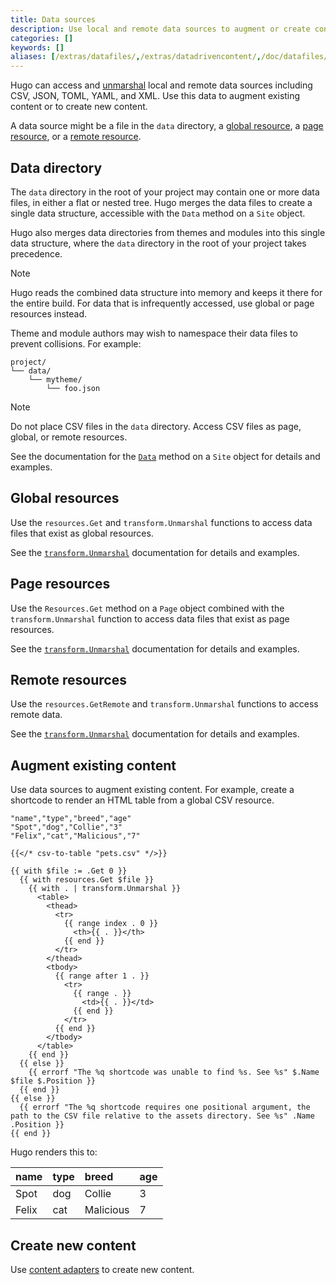 ```yaml
---
title: Data sources
description: Use local and remote data sources to augment or create content.
categories: []
keywords: []
aliases: [/extras/datafiles/,/extras/datadrivencontent/,/doc/datafiles/,/templates/data-templates/]
---
```


Hugo can access and [unmarshal](g) local and remote data sources including CSV, JSON, TOML, YAML, and XML. Use this data to augment existing content or to create new content.

A data source might be a file in the `data` directory, a [global resource](g), a [page resource](g), or a [remote resource](g).

## Data directory

The `data` directory in the root of your project may contain one or more data files, in either a flat or nested tree. Hugo merges the data files to create a single data structure, accessible with the `Data` method on a `Site` object.

Hugo also merges data directories from themes and modules into this single data structure, where the `data` directory in the root of your project takes precedence.

> [!note]
> Hugo reads the combined data structure into memory and keeps it there for the entire build. For data that is infrequently accessed, use global or page resources instead.

Theme and module authors may wish to namespace their data files to prevent collisions. For example:

```text
project/
└── data/
    └── mytheme/
        └── foo.json
```

> [!note]
> Do not place CSV files in the `data` directory. Access CSV files as page, global, or remote resources.

See the documentation for the [`Data`] method on a `Site` object for details and examples.

## Global resources

Use the `resources.Get` and `transform.Unmarshal` functions to access data files that exist as global resources.

See the [`transform.Unmarshal`](/functions/transform/unmarshal/#global-resource) documentation for details and examples.

## Page resources

Use the `Resources.Get` method on a `Page` object combined with the `transform.Unmarshal` function to access data files that exist as page resources.

See the [`transform.Unmarshal`](/functions/transform/unmarshal/#page-resource) documentation for details and examples.

## Remote resources

Use the `resources.GetRemote` and `transform.Unmarshal` functions to access remote data.

See the [`transform.Unmarshal`](/functions/transform/unmarshal/#remote-resource) documentation for details and examples.

## Augment existing content

Use data sources to augment existing content. For example, create a shortcode to render an HTML table from a global CSV resource.

```csv {file="assets/pets.csv"}
"name","type","breed","age"
"Spot","dog","Collie","3"
"Felix","cat","Malicious","7"
```

```text {file="content/example.md"}
{{</* csv-to-table "pets.csv" */>}}
```

```go-html-template {file="layouts/shortcodes/csv-to-table.html"}
{{ with $file := .Get 0 }}
  {{ with resources.Get $file }}
    {{ with . | transform.Unmarshal }}
      <table>
        <thead>
          <tr>
            {{ range index . 0 }}
              <th>{{ . }}</th>
            {{ end }}
          </tr>
        </thead>
        <tbody>
          {{ range after 1 . }}
            <tr>
              {{ range . }}
                <td>{{ . }}</td>
              {{ end }}
            </tr>
          {{ end }}
        </tbody>
      </table>
    {{ end }}
  {{ else }}
    {{ errorf "The %q shortcode was unable to find %s. See %s" $.Name $file $.Position }}
  {{ end }}
{{ else }}
  {{ errorf "The %q shortcode requires one positional argument, the path to the CSV file relative to the assets directory. See %s" .Name .Position }}
{{ end }}
```

Hugo renders this to:

name|type|breed|age
:--|:--|:--|:--
Spot|dog|Collie|3
Felix|cat|Malicious|7

## Create new content

Use [content adapters] to create new content.

[`Data`]: /methods/site/data/
[content adapters]: /content-management/content-adapters/
